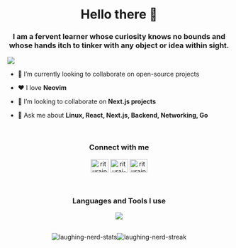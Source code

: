 <h1 align="center">Hello there 👋</h1>
<h3 align="center">I am a fervent learner whose curiosity knows no bounds and whose hands itch to tinker with any object or idea within sight.</h3>

[![](https://visitcount.itsvg.in/api?id=laughing-nerd&label=Profile%20Views&color=4&icon=5&pretty=true)](https://visitcount.itsvg.in)

- 🔭 I’m currently looking to collaborate on open-source projects

- ❤️ I love **Neovim**

- 🤝 I’m looking to collaborate on **Next.js projects**

- 💬 Ask me about **Linux, React, Next.js, Backend, Networking, Go**

<br />
<!-- --------------------------------------------------------------------------------------------------------------------------------------------------------------------------------- -->
<h3 align="center">Connect with me</h3>
<p align="center">
<a href="https://twitter.com/rituraj__18" target="blank"><img align="center" src="https://raw.githubusercontent.com/rahuldkjain/github-profile-readme-generator/master/src/images/icons/Social/twitter.svg" alt="riturajpaul__18" height="30" width="40" /></a>
<a href="https://linkedin.com/in/rituraj-paul-5b0478233" target="blank"><img align="center" src="https://raw.githubusercontent.com/rahuldkjain/github-profile-readme-generator/master/src/images/icons/Social/linked-in-alt.svg" alt="rituraj-paul-5b0478233" height="30" width="40" /></a>
<a href="https://instagram.com/riturajpaul18" target="blank"><img align="center" src="https://raw.githubusercontent.com/rahuldkjain/github-profile-readme-generator/master/src/images/icons/Social/instagram.svg" alt="riturajpaul18" height="30" width="40" /></a>
</p>
<br />
<!-- --------------------------------------------------------------------------------------------------------------------------------------------------------------------------------- -->

<!-- --------------------------------------------------------------------------------------------------------------------------------------------------------------------------------- -->
<h3 align="center">Languages and Tools I use</h3>
<p align="center">
  <a href="https://skillicons.dev">
    <img src="https://skillicons.dev/icons?i=bootstrap,c,cpp,css,docker,figma,firebase,git,github,go,heroku,html,java,js,jquery,linux,lua,mongodb,mysql,neovim,nextjs,nodejs,pug,py,react,redux,regex,tailwind,vim,vscode" />
  </a>
</p>
<br />
<!-- --------------------------------------------------------------------------------------------------------------------------------------------------------------------------------- -->

<div style="display:flex; justify-content:center; align-items:center">
<img src = "https://github-readme-stats.vercel.app/api?username=laughing-nerd&show_icons=true&locale=en&theme=radical" alt = "laughing-nerd-stats" />
<img src = "https://github-readme-streak-stats.herokuapp.com?user=laughing-nerd&theme=radical" alt = "laughing-nerd-streak" />
</div>

